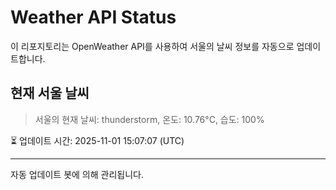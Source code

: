 
# Weather API Status

이 리포지토리는 OpenWeather API를 사용하여 서울의 날씨 정보를 자동으로 업데이트합니다.

## 현재 서울 날씨
> 서울의 현재 날씨: thunderstorm, 온도: 10.76°C, 습도: 100%

⏳ 업데이트 시간: 2025-11-01 15:07:07 (UTC)

---
자동 업데이트 봇에 의해 관리됩니다.

